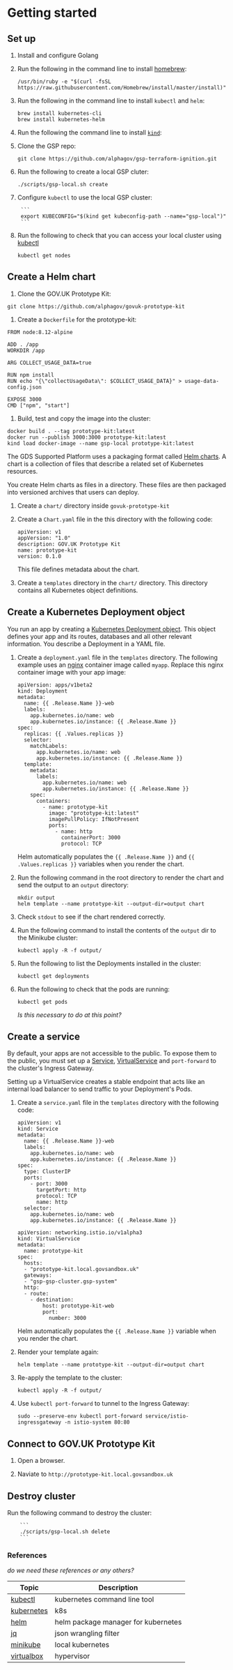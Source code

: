 # Getting started

## Set up

1. Install and configure Golang

1. Run the following in the command line to install [homebrew](https://brew.sh/):

    ```
    /usr/bin/ruby -e "$(curl -fsSL https://raw.githubusercontent.com/Homebrew/install/master/install)"
    ```

1. Run the following in the command line to install `kubectl` and `helm`:

    ```
    brew install kubernetes-cli
    brew install kubernetes-helm
    ```

1. Run the following the command line to install [`kind`]():

1. Clone the GSP repo:

    ```
    git clone https://github.com/alphagov/gsp-terraform-ignition.git
    ```

1. Run the following to create a local GSP cluter:

    ```
    ./scripts/gsp-local.sh create
    ```

1. Configure `kubectl` to use the local GSP cluster:

		```
		export KUBECONFIG="$(kind get kubeconfig-path --name="gsp-local")"
		```

1. Run the following to check that you can access your local cluster using [kubectl](https://kubernetes.io/docs/tasks/tools/install-kubectl/)

    ```
    kubectl get nodes
    ```

## Create a Helm chart

1. Clone the GOV.UK Prototype Kit:

```
git clone https://github.com/alphagov/govuk-prototype-kit
```

1. Create a `Dockerfile` for the prototype-kit:

```
FROM node:8.12-alpine

ADD . /app
WORKDIR /app

ARG COLLECT_USAGE_DATA=true

RUN npm install
RUN echo "{\"collectUsageData\": $COLLECT_USAGE_DATA}" > usage-data-config.json

EXPOSE 3000
CMD ["npm", "start"]
```

1. Build, test and copy the image into the cluster:

```
docker build . --tag prototype-kit:latest
docker run --publish 3000:3000 prototype-kit:latest
kind load docker-image --name gsp-local prototype-kit:latest
```

The GDS Supported Platform uses a packaging format called [Helm charts](https://helm.sh/docs/developing_charts/). A chart is a collection of files that describe a related set of Kubernetes resources.

You create Helm charts as files in a directory. These files are then packaged into versioned archives that users can deploy.

1. Create a `chart/` directory inside `govuk-prototype-kit`

1. Create a `Chart.yaml` file in the this directory with the following code:

    ```
    apiVersion: v1
    appVersion: "1.0"
    description: GOV.UK Prototype Kit
    name: prototype-kit
    version: 0.1.0
    ```

    This file defines metadata about the chart.

1. Create a `templates` directory in the `chart/` directory. This directory contains all Kubernetes object definitions.

## Create a Kubernetes Deployment object

You run an app by creating a [Kubernetes Deployment object](https://kubernetes.io/docs/concepts/#kubernetes-objects). This object defines your app and its routes, databases and all other relevant information. You describe a Deployment in a YAML file.

1. Create a `deployment.yaml` file in the `templates` directory. The following example uses an [nginx](https://hub.docker.com/_/nginx/) container image called `myapp`. Replace this nginx container image with your app image:

    ```
    apiVersion: apps/v1beta2
    kind: Deployment
    metadata:
      name: {{ .Release.Name }}-web
      labels:
        app.kubernetes.io/name: web
        app.kubernetes.io/instance: {{ .Release.Name }}
    spec:
      replicas: {{ .Values.replicas }}
      selector:
        matchLabels:
          app.kubernetes.io/name: web
          app.kubernetes.io/instance: {{ .Release.Name }}
      template:
        metadata:
          labels:
            app.kubernetes.io/name: web
            app.kubernetes.io/instance: {{ .Release.Name }}
        spec:
          containers:
            - name: prototype-kit
              image: "prototype-kit:latest"
              imagePullPolicy: IfNotPresent
              ports:
                - name: http
                  containerPort: 3000
                  protocol: TCP
    ```

    Helm automatically populates the `{{ .Release.Name }}` and `{{ .Values.replicas }}` variables when you render the chart.

1. Run the following command in the root directory to render the chart and send the output to an `output` directory:

    ```
    mkdir output
    helm template --name prototype-kit --output-dir=output chart
    ```

1. Check `stdout` to see if the chart rendered correctly.

1. Run the following command to install the contents of the `output` dir to the Minikube cluster:

    ```
    kubectl apply -R -f output/
    ```
1. Run the following to list the Deployments installed in the cluster:

    ```
    kubectl get deployments
    ```


1. Run the following to check that the pods are running:

    ```
    kubectl get pods
    ```

    _Is this necessary to do at this point?_

## Create a service

By default, your apps are not accessible to the public. To expose them to the public, you must set up a [Service](), [VirtualService]() and `port-forward` to the cluster's Ingress Gateway.

Setting up a VirtualService creates a stable endpoint that acts like an internal load balancer to send traffic to your Deployment's Pods.

1. Create a `service.yaml` file in the `templates` directory with the following code:

    ```
    apiVersion: v1
    kind: Service
    metadata:
      name: {{ .Release.Name }}-web
      labels:
        app.kubernetes.io/name: web
        app.kubernetes.io/instance: {{ .Release.Name }}
    spec:
      type: ClusterIP
      ports:
        - port: 3000
          targetPort: http
          protocol: TCP
          name: http
      selector:
        app.kubernetes.io/name: web
        app.kubernetes.io/instance: {{ .Release.Name }}
    ```

    ```
    apiVersion: networking.istio.io/v1alpha3
    kind: VirtualService
    metadata:
      name: prototype-kit
    spec:
      hosts:
      - "prototype-kit.local.govsandbox.uk"
      gateways:
      - "gsp-gsp-cluster.gsp-system"
      http:
      - route:
        - destination:
            host: prototype-kit-web
            port:
              number: 3000

    ```

    Helm automatically populates the `{{ .Release.Name }}` variable when you render the chart.


1. Render your template again:

    ```
    helm template --name prototype-kit --output-dir=output chart
    ```

1. Re-apply the template to the cluster:

    ```
    kubectl apply -R -f output/
    ```

1. Use `kubectl port-forward` to tunnel to the Ingress Gateway:

    ```
    sudo --preserve-env kubectl port-forward service/istio-ingressgateway -n istio-system 80:80
    ```

## Connect to GOV.UK Prototype Kit

1. Open a browser.

1. Naviate to `http://prototype-kit.local.govsandbox.uk`

## Destroy cluster

Run the following command to destroy the cluster:

		```
		./scripts/gsp-local.sh delete
		```

### References

_do we need these references or any others?_

|Topic|Description|
|----|-----------|
|[kubectl](https://kubernetes.io/docs/tasks/tools/install-kubectl/)| kubernetes command line tool|
|[kubernetes](https://kubernetes.io/docs/home/?path=users&persona=app-developer&level=foundational)| k8s |
|[helm](https://docs.helm.sh/)| helm package manager for kubernetes|
|[jq](https://stedolan.github.io/jq/manual/)| json wrangling filter |
|[minikube](https://github.com/kubernetes/minikube)|local kubernetes |
|[virtualbox](https://www.virtualbox.org/manual/UserManual.html)|hypervisor
